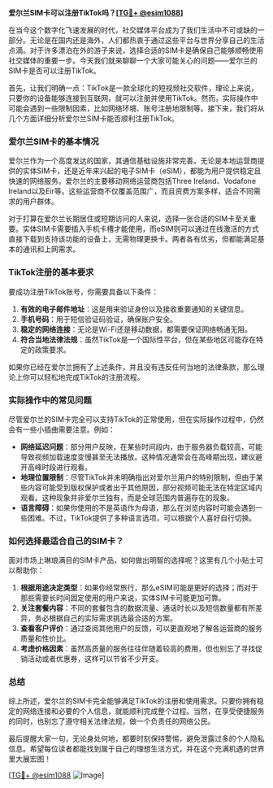 **爱尔兰SIM卡可以注册TikTok吗？[[TG💪+ @esim1088](https://t.me/s/esim1088)]**

在当今这个数字化飞速发展的时代，社交媒体平台成为了我们生活中不可或缺的一部分。无论是在国内还是海外，人们都热衷于通过这些平台与世界分享自己的生活点滴。对于许多漂泊在外的游子来说，选择合适的SIM卡是确保自己能够顺畅使用社交媒体的重要一步。今天我们就来聊聊一个大家可能关心的问题——爱尔兰的SIM卡是否可以注册TikTok。

首先，让我们明确一点：TikTok是一款全球化的短视频社交软件，理论上来说，只要你的设备能够连接到互联网，就可以注册并使用TikTok。然而，实际操作中可能会遇到一些限制因素，比如网络环境、账号注册地限制等。接下来，我们将从几个方面详细分析爱尔兰SIM卡能否顺利注册TikTok。

### 爱尔兰SIM卡的基本情况

爱尔兰作为一个高度发达的国家，其通信基础设施非常完善。无论是本地运营商提供的实体SIM卡，还是近年来兴起的电子SIM卡（eSIM），都能为用户提供稳定且快速的网络服务。爱尔兰的主要移动网络运营商包括Three Ireland、Vodafone Ireland以及Eir等。这些运营商不仅覆盖范围广，而且资费方案多样，适合不同需求的用户群体。

对于打算在爱尔兰长期居住或短期访问的人来说，选择一张合适的SIM卡至关重要。实体SIM卡需要插入手机卡槽才能使用，而eSIM则可以通过在线激活的方式直接下载到支持该功能的设备上，无需物理更换卡。两者各有优劣，但都能满足基本的通讯和上网需求。

### TikTok注册的基本要求

要成功注册TikTok账号，你需要具备以下条件：

1. **有效的电子邮件地址**：这是用来验证身份以及接收重要通知的关键信息。
2. **手机号码**：用于短信验证码验证，确保账户安全。
3. **稳定的网络连接**：无论是Wi-Fi还是移动数据，都需要保证网络畅通无阻。
4. **符合当地法律法规**：虽然TikTok是一个国际性平台，但在某些地区可能存在特定的政策要求。

如果你已经在爱尔兰拥有了上述条件，并且没有违反任何当地的法律条款，那么理论上你可以轻松地完成TikTok的注册流程。

### 实际操作中的常见问题

尽管爱尔兰的SIM卡完全可以支持TikTok的正常使用，但在实际操作过程中，仍然会有一些小插曲需要注意。例如：

- **网络延迟问题**：部分用户反映，在某些时间段内，由于服务器负载较高，可能导致视频加载速度变慢甚至无法播放。这种情况通常会在高峰期出现，建议避开高峰时段进行观看。
- **地理位置限制**：尽管TikTok并未明确指出对爱尔兰用户的特别限制，但由于某些内容可能受到版权保护或者出于其他原因，部分视频可能无法在特定区域内观看。这种现象并非爱尔兰独有，而是全球范围内普遍存在的现象。
- **语言障碍**：如果你使用的不是英语作为母语，那么在浏览内容时可能会遇到一些困难。不过，TikTok提供了多种语言选项，可以根据个人喜好自行切换。

### 如何选择最适合自己的SIM卡？

面对市场上琳琅满目的SIM卡产品，如何做出明智的选择呢？这里有几个小贴士可以帮助你：

1. **根据用途决定类型**：如果你经常旅行，那么eSIM可能是更好的选择；而对于那些需要长时间固定使用的用户来说，实体SIM卡可能更加可靠。
2. **关注套餐内容**：不同的套餐包含的数据流量、通话时长以及短信数量都有所差异，务必根据自己的实际需求挑选最合适的方案。
3. **查看客户评价**：通过查阅其他用户的反馈，可以更直观地了解各运营商的服务质量和性价比。
4. **考虑价格因素**：虽然高质量的服务往往伴随着较高的费用，但也别忘了寻找促销活动或者优惠券，这样可以节省不少开支。

### 总结

综上所述，爱尔兰的SIM卡完全能够满足TikTok的注册和使用需求。只要你拥有稳定的网络连接和必要的个人信息，就能顺利完成整个过程。当然，在享受便捷服务的同时，也别忘了遵守相关法律法规，做一个负责任的网络公民。

最后提醒大家一句，无论身处何地，都要时刻保持警惕，避免泄露过多的个人隐私信息。希望每位读者都能找到属于自己的理想生活方式，并在这个充满机遇的世界里大展宏图！

[[TG💪+ @esim1088](https://t.me/s/esim1088) ![Image](https://i.postimg.cc/4NQfJmqS/Snipaste-2025-05-13-00-14-12.png)]